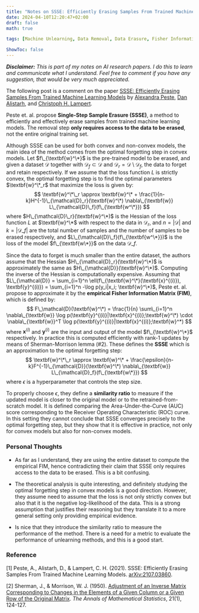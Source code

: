 ```yaml
---
title: "Notes on SSSE: Efficiently Erasing Samples From Trained Machine Learning Models"
date: 2024-04-10T12:20:47+02:00
draft: false
math: true

tags: [Machine Unlearning, Data Removal, Data Erasure, Fisher Information Matrix, Convex Models, Machine Learning, Deep Learning, AI, Paper, Research]

ShowToc: false
---
```


***Disclaimer:*** *This is part of my notes on AI research papers. I do this to learn and communicate what I understand. Feel free to comment if you have any suggestion, that would be very much appreciated.*

The following post is a comment on the paper [SSSE: Efficiently Erasing Samples From Trained Machine Learning Models](#1) by [Alexandra Peste](https://arxiv.org/search/cs?searchtype=author&query=Peste,+A), [Dan Alistarh](https://arxiv.org/search/cs?searchtype=author&query=Alistarh,+D), and [Christoph H. Lampert](https://arxiv.org/search/cs?searchtype=author&query=Lampert,+C+H).

Peste et. al. propose **Single-Step Sample Erasure (SSSE)**, a method to efficiently and effectively erase samples from trained machine learning models. The removal step **only requires access to the data to be erased**, not the entire original training set. 

Although SSSE can be used for both convex and non-convex models, the main idea of the method comes from the optimal forgetting step in convex models. Let $f\_{\textbf{w}^\*}$ is the pre-trained model to be erased, and given a dataset $\mathcal{D}$ together with $\mathcal{D}_f \subset \mathcal{D}$ and $\mathcal{D}_r = \mathcal{D} \setminus \mathcal{D}_f$, the data to forget and retain respectively. If we assume that the loss function $L$ is strictly convex, the optimal forgetting step is to find the optimal parameters $\textbf{w}^\*_r$ that maximize the loss is given by:
$$ \textbf{w}^\*\_r \approx \textbf{w}^\* + \frac{1}{n-k}H^{-1}\_{\mathcal{D}_r}(\textbf{w}^\*) \nabla\_{\textbf{w}} L\_{\mathcal{D}\_f}(f\_{\textbf{w^\*}}) $$
where $H\_{\mathcal{D}\_r}(\textbf{w}^\*)$ is the Hessian of the loss function $L$ at $\textbf{w}^\*$ with respect to the data in $\mathcal{D}_r$, and $n = |\mathcal{D}|$ and $k = |\mathcal{D}\_f|$ are the total number of samples and the number of samples to be erased respectively, and $L\_{\mathcal{D}\_f}(f\_{\textbf{w^\*}})$ is the loss of the model $f\_{\textbf{w\*}}$ on the data $\mathcal{D}\_f$.
 
Since the data to forget is much smaller than the entire dataset, the authors assume that the Hessian $H\_{\mathcal{D}_r}(\textbf{w}^\*)$ is approximately the same as $H\_{\mathcal{D}}(\textbf{w}^\*)$. Computing the inverse of the Hessian is computationally expensive. Assuming that $L\_{\mathcal{D}} = \sum_{i=1}^n \ell(f\_{\textbf{w}^\*}(\textbf{x}^{(i)}), \textbf{y}^{(i)}) = \sum_{i=1}^n -\log p(y_i|x_i; \textbf{w}^\*)$, Peste et. al. propose to approximate it by the **empirical Fisher Information Matrix (FIM)**, which is defined by: 
$$ F\_\mathcal{D}(\textbf{w}^\*) = \frac{1}{n} \sum\_{i=1}^n \nabla\_{\textbf{w}} \log p(\textbf{y}^{(i)}|\textbf{x}^{(i)};\textbf{w}^\*) \cdot \nabla\_{\textbf{w}}^T \log p(\textbf{y}^{(i)}|\textbf{x}^{(i)};\textbf{w}^*) $$
where $\textbf{x}^{(i)}$ and $\textbf{y}^{(i)}$ are the input and output of the model $f\_{\textbf{w}^\*}$ respectively. In practice this is computed efficiently with rank-1 updates by means of Sherman-Morrison lemma (#2). These defines the **SSSE** which is an approximation to the optimal forgetting step:
$$ \textbf{w}^\*\_r \approx \textbf{w}^\* + \frac{\epsilon}{n-k}F^{-1}\_{\mathcal{D}}(\textbf{w}^\*) \nabla\_{\textbf{w}} L\_{\mathcal{D}_f}(f\_{\textbf{w\*}}) $$
where $\epsilon$ is a hyperparameter that controls the step size.

To properly choose $\epsilon$, they define a **similarity ratio** to measure if the updated model is closer to the original model or to the retrained-from-scratch model. It is defined comparing the Area-Under-the-Curve (AUC) score corresponding to the Receiver Operating Characteristic (ROC) curve. In this setting they cannot conclude that SSSE converges precisely to the optimal forgetting step, but they show that it is effective in practice, not only for convex models but also for non-convex models.

### Personal Thoughts
- As far as I understand, they are using the entire dataset to compute the empirical FIM, hence contradicting their claim that SSSE only requires access to the data to be erased. This is a bit confusing.

- The theoretical analysis is quite interesting, and definitely studying the optimal forgetting step in convex models is a good direction. However, they assume need to assume that the loss is not only strictly convex but also that it is the negative log-likelihood of the data. This is a strong assumption that justifies their reasoning but they translate it to a more general setting only providing empirical evidence. 

- Is nice that they introduce the similarity ratio to measure the performance of the method. There is a need for a metric to evaluate the performance of unlearning methods, and this is a good start.



### Reference
<a id="1">[1]</a> Peste, A., Alistarh, D., & Lampert, C. H. (2021). SSSE: Efficiently Erasing Samples From Trained Machine Learning Models. [arXiv:2107.03860](https://arxiv.org/abs/2107.03860).

<a id="2">[2]</a> Sherman, J., & Morrison, W. J. (1950). [Adjustment of an Inverse Matrix Corresponding to Changes in the Elements of a Given Column or a Given Row of the Original Matrix](https://projecteuclid.org/journals/annals-of-mathematical-statistics/volume-21/issue-1/Adjustment-of-an-Inverse-Matrix-Corresponding-to-a-Change-in/10.1214/aoms/1177729893.full). *The Annals of Mathematical Statistics*, 21(1), 124-127.